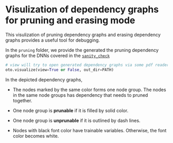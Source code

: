 # Visulization of dependency graphs for pruning and erasing mode

This visulization of pruning dependency graphs and erasing dependency graphs provides a useful tool for debugging.

In the `pruning` folder, we provide the generated the pruning dependency graphs for the DNNs covered in the [`sanity_check`](https://github.com/tianyic/only_train_once/tree/main/sanity_check)

```python
# view will try to open generated dependency graphs via some pdf reader, set up as False if running on remote servers.
oto.visualize(view=True or False, out_dir=PATH)
```

In the depicted dependency graphs, 

- The nodes marked by the same color forms one node group. The nodes in the same node groups has dependency that needs to pruned together. 

- One node group is **prunable** if it is filled by solid color.

- One node group is **unprunable** if it is outlined by dash lines.

- Nodes with black font color have trainable variables. Otherwise, the font color becomes white.